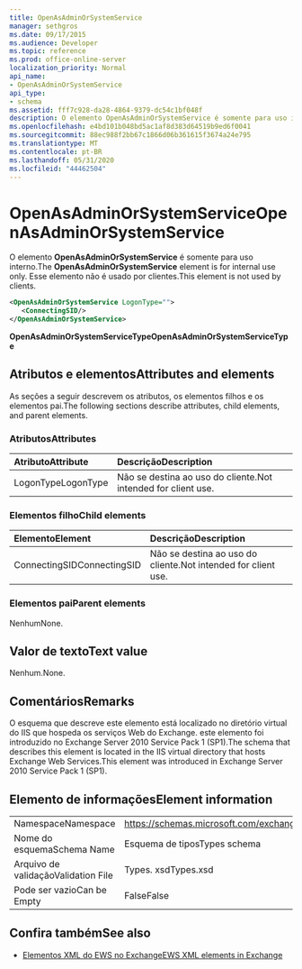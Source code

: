 ```yaml
---
title: OpenAsAdminOrSystemService
manager: sethgros
ms.date: 09/17/2015
ms.audience: Developer
ms.topic: reference
ms.prod: office-online-server
localization_priority: Normal
api_name:
- OpenAsAdminOrSystemService
api_type:
- schema
ms.assetid: fff7c928-da28-4864-9379-dc54c1bf048f
description: O elemento OpenAsAdminOrSystemService é somente para uso interno. Esse elemento não é usado por clientes.
ms.openlocfilehash: e4bd101b048bd5ac1af8d383d64519b9ed6f0041
ms.sourcegitcommit: 88ec988f2bb67c1866d06b361615f3674a24e795
ms.translationtype: MT
ms.contentlocale: pt-BR
ms.lasthandoff: 05/31/2020
ms.locfileid: "44462504"
---
```

# <a name="openasadminorsystemservice"></a><span data-ttu-id="7bf43-104">OpenAsAdminOrSystemService</span><span class="sxs-lookup"><span data-stu-id="7bf43-104">OpenAsAdminOrSystemService</span></span>

<span data-ttu-id="7bf43-105">O elemento **OpenAsAdminOrSystemService** é somente para uso interno.</span><span class="sxs-lookup"><span data-stu-id="7bf43-105">The **OpenAsAdminOrSystemService** element is for internal use only.</span></span> <span data-ttu-id="7bf43-106">Esse elemento não é usado por clientes.</span><span class="sxs-lookup"><span data-stu-id="7bf43-106">This element is not used by clients.</span></span> 
  
```XML
<OpenAsAdminOrSystemService LogonType="">
   <ConnectingSID/>
</OpenAsAdminOrSystemService>
```

 <span data-ttu-id="7bf43-107">**OpenAsAdminOrSystemServiceType**</span><span class="sxs-lookup"><span data-stu-id="7bf43-107">**OpenAsAdminOrSystemServiceType**</span></span>
## <a name="attributes-and-elements"></a><span data-ttu-id="7bf43-108">Atributos e elementos</span><span class="sxs-lookup"><span data-stu-id="7bf43-108">Attributes and elements</span></span>

<span data-ttu-id="7bf43-109">As seções a seguir descrevem os atributos, os elementos filhos e os elementos pai.</span><span class="sxs-lookup"><span data-stu-id="7bf43-109">The following sections describe attributes, child elements, and parent elements.</span></span>
  
### <a name="attributes"></a><span data-ttu-id="7bf43-110">Atributos</span><span class="sxs-lookup"><span data-stu-id="7bf43-110">Attributes</span></span>

|<span data-ttu-id="7bf43-111">**Atributo**</span><span class="sxs-lookup"><span data-stu-id="7bf43-111">**Attribute**</span></span>|<span data-ttu-id="7bf43-112">**Descrição**</span><span class="sxs-lookup"><span data-stu-id="7bf43-112">**Description**</span></span>|
|:-----|:-----|
|<span data-ttu-id="7bf43-113">LogonType</span><span class="sxs-lookup"><span data-stu-id="7bf43-113">LogonType</span></span>  <br/> |<span data-ttu-id="7bf43-114">Não se destina ao uso do cliente.</span><span class="sxs-lookup"><span data-stu-id="7bf43-114">Not intended for client use.</span></span>  <br/> |
   
### <a name="child-elements"></a><span data-ttu-id="7bf43-115">Elementos filho</span><span class="sxs-lookup"><span data-stu-id="7bf43-115">Child elements</span></span>

|<span data-ttu-id="7bf43-116">**Elemento**</span><span class="sxs-lookup"><span data-stu-id="7bf43-116">**Element**</span></span>|<span data-ttu-id="7bf43-117">**Descrição**</span><span class="sxs-lookup"><span data-stu-id="7bf43-117">**Description**</span></span>|
|:-----|:-----|
|<span data-ttu-id="7bf43-118">ConnectingSID</span><span class="sxs-lookup"><span data-stu-id="7bf43-118">ConnectingSID</span></span>  <br/> |<span data-ttu-id="7bf43-119">Não se destina ao uso do cliente.</span><span class="sxs-lookup"><span data-stu-id="7bf43-119">Not intended for client use.</span></span>  <br/> |
   
### <a name="parent-elements"></a><span data-ttu-id="7bf43-120">Elementos pai</span><span class="sxs-lookup"><span data-stu-id="7bf43-120">Parent elements</span></span>

<span data-ttu-id="7bf43-121">Nenhum</span><span class="sxs-lookup"><span data-stu-id="7bf43-121">None.</span></span>
  
## <a name="text-value"></a><span data-ttu-id="7bf43-122">Valor de texto</span><span class="sxs-lookup"><span data-stu-id="7bf43-122">Text value</span></span>

<span data-ttu-id="7bf43-123">Nenhum.</span><span class="sxs-lookup"><span data-stu-id="7bf43-123">None.</span></span>
  
## <a name="remarks"></a><span data-ttu-id="7bf43-124">Comentários</span><span class="sxs-lookup"><span data-stu-id="7bf43-124">Remarks</span></span>

<span data-ttu-id="7bf43-125">O esquema que descreve este elemento está localizado no diretório virtual do IIS que hospeda os serviços Web do Exchange. este elemento foi introduzido no Exchange Server 2010 Service Pack 1 (SP1).</span><span class="sxs-lookup"><span data-stu-id="7bf43-125">The schema that describes this element is located in the IIS virtual directory that hosts Exchange Web Services.This element was introduced in Exchange Server 2010 Service Pack 1 (SP1).</span></span>
  
## <a name="element-information"></a><span data-ttu-id="7bf43-126">Elemento de informações</span><span class="sxs-lookup"><span data-stu-id="7bf43-126">Element information</span></span>

|||
|:-----|:-----|
|<span data-ttu-id="7bf43-127">Namespace</span><span class="sxs-lookup"><span data-stu-id="7bf43-127">Namespace</span></span>  <br/> |https://schemas.microsoft.com/exchange/services/2006/types  <br/> |
|<span data-ttu-id="7bf43-128">Nome do esquema</span><span class="sxs-lookup"><span data-stu-id="7bf43-128">Schema Name</span></span>  <br/> |<span data-ttu-id="7bf43-129">Esquema de tipos</span><span class="sxs-lookup"><span data-stu-id="7bf43-129">Types schema</span></span>  <br/> |
|<span data-ttu-id="7bf43-130">Arquivo de validação</span><span class="sxs-lookup"><span data-stu-id="7bf43-130">Validation File</span></span>  <br/> |<span data-ttu-id="7bf43-131">Types. xsd</span><span class="sxs-lookup"><span data-stu-id="7bf43-131">Types.xsd</span></span>  <br/> |
|<span data-ttu-id="7bf43-132">Pode ser vazio</span><span class="sxs-lookup"><span data-stu-id="7bf43-132">Can be Empty</span></span>  <br/> |<span data-ttu-id="7bf43-133">False</span><span class="sxs-lookup"><span data-stu-id="7bf43-133">False</span></span>  <br/> |
   
## <a name="see-also"></a><span data-ttu-id="7bf43-134">Confira também</span><span class="sxs-lookup"><span data-stu-id="7bf43-134">See also</span></span>



- [<span data-ttu-id="7bf43-135">Elementos XML do EWS no Exchange</span><span class="sxs-lookup"><span data-stu-id="7bf43-135">EWS XML elements in Exchange</span></span>](ews-xml-elements-in-exchange.md)

